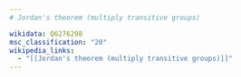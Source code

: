```yaml
---
# Jordan's theorem (multiply transitive groups)

wikidata: Q6276298
msc_classification: "20"
wikipedia_links:
  - "[[Jordan's theorem (multiply transitive groups)]]"
---
```

